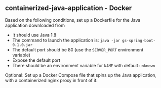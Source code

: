 ## containerized-java-application - Docker

Based on the following conditions, set up a Dockerfile for the Java application downloaded from 

* It should use Java 1.8
* The command to launch the application is: `java -jar gs-spring-boot-0.1.0.jar`
* The default port should be 80 (use the `SERVER_PORT` environment variable)
* Expose the default port
* There should be an environment variable for `NAME` with default `unknown`

Optional: Set up a Docker Compose file that spins up the Java application, with a containerized nginx proxy in front of it.
